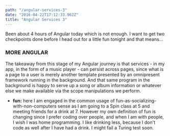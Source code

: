 ```yaml
---
path: "/angular-services-3"
date: "2016-04-22T17:12:33.962Z"
title: "Angular Services 3"
---
```


Been about 4 hours of Angular today which is not enough. I want to get two checkpoints done before I head out for a little fun tonight and that means...

### MORE ANGULAR
The takeaway from this stage of my Angular journey is that services - in my app, in the form of a music player - can persist across pages, since what is a page to a user is merely another template presented by an omnipresent framework running in the background. And that same program in the background is happy to serve up a song or album information or whatever else we make available via the scope manipulations we perform.

* **fun:** here I am engaged in the common usage of fun-as-socializing-with-non-computers sense as I am going to a Spin class at 5 and meeting friends for a drink at 7. However my own definition of fun is changing since I prefer coding over people, and when I am with people, I wish I was home programming. I like drinking less, because I don't code as well after I have had a drink. I might fail a Turing test soon.
